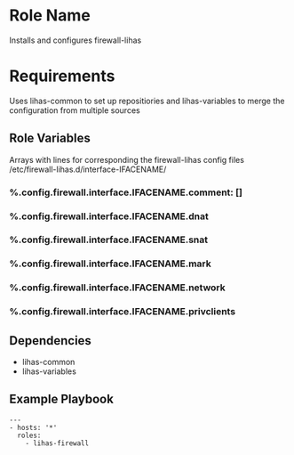 # Role Name

Installs and configures firewall-lihas

# Requirements

Uses lihas-common to set up repositiories and lihas-variables to merge the configuration from multiple sources

## Role Variables
Arrays with lines for corresponding the firewall-lihas config files /etc/firewall-lihas.d/interface-IFACENAME/
### %.config.firewall.interface.IFACENAME.comment: []
### %.config.firewall.interface.IFACENAME.dnat
### %.config.firewall.interface.IFACENAME.snat
### %.config.firewall.interface.IFACENAME.mark
### %.config.firewall.interface.IFACENAME.network
### %.config.firewall.interface.IFACENAME.privclients

## Dependencies

* lihas-common
* lihas-variables

## Example Playbook
```
---
- hosts: '*'
  roles:
    - lihas-firewall
```
